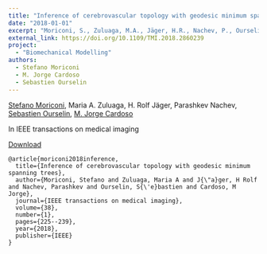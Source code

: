 ```yaml
---
title: "Inference of cerebrovascular topology with geodesic minimum spanning trees"
date: "2018-01-01"
excerpt: "Moriconi, S., Zuluaga, M.A., Jäger, H.R., Nachev, P., Ourselin, S. and Cardoso, M.J., 2018. IEEE transactions on medical imaging, 38(1), pp.225-239."
external_link: https://doi.org/10.1109/TMI.2018.2860239
project:
  - "Biomechanical Modelling"
authors:
  - Stefano Moriconi
  - M. Jorge Cardoso
  - Sebastien Ourselin
---
```

[Stefano Moriconi](/people/stefano_moriconi), Maria A. Zuluaga, H. Rolf Jäger, Parashkev Nachev, [Sebastien Ourselin](/people/seb_ourselin), [M. Jorge Cardoso](/people/jorge_cardoso)

In IEEE transactions on medical imaging

<a href="{{page.external_link}}" target="_blank"> Download </a>

```
@article{moriconi2018inference,
  title={Inference of cerebrovascular topology with geodesic minimum spanning trees},
  author={Moriconi, Stefano and Zuluaga, Maria A and J{\"a}ger, H Rolf and Nachev, Parashkev and Ourselin, S{\'e}bastien and Cardoso, M Jorge},
  journal={IEEE transactions on medical imaging},
  volume={38},
  number={1},
  pages={225--239},
  year={2018},
  publisher={IEEE}
}
```
